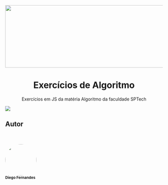 <img src="https://coursework.vschool.io/content/images/size/w2000/2016/03/javascript-logo-banner.jpg" height="200px" width="1100px">
<h1 align="center">Exercícios de Algoritmo</h1> 
<p align="center">Exercícios em JS da matéria Algoritmo da faculdade SPTech</p>
<div>
<img src="https://img.shields.io/badge/Made%20with-JavaScript-1f425f.svg">
</div>
<h2>Autor</h2>
<br/><br/>
<div>
<img style="border-radius: 50%;" src="https://avatars2.githubusercontent.com/u/2254731?s=400&u=0ba16a79456c2f250e7579cb388fa18c5c2d7d65&v=4" width="100px;" alt=""/><br/><sub><b>Diego Fernandes</b></sub></div>
